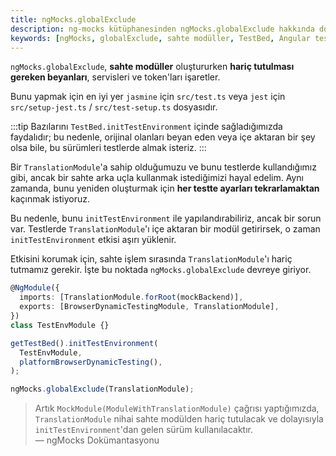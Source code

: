 ```yaml
---
title: ngMocks.globalExclude
description: ng-mocks kütüphanesinden ngMocks.globalExclude hakkında dokümantasyon. Bu içerik, sahte modüller oluştururken hariç tutulması gereken beyanlar, servisler ve token'lar hakkında bilgi sağlar.
keywords: [ngMocks, globalExclude, sahte modüller, TestBed, Angular testleri]
---
```


`ngMocks.globalExclude`, **sahte modüller** oluştururken **hariç tutulması gereken beyanları**, servisleri ve token'ları işaretler.

Bunu yapmak için en iyi yer `jasmine` için `src/test.ts` veya `jest` için `src/setup-jest.ts` / `src/test-setup.ts` dosyasıdır.

:::tip
Bazılarını `TestBed.initTestEnvironment` içinde sağladığımızda faydalıdır; bu nedenle, orijinal olanları beyan eden veya içe aktaran bir şey olsa bile, bu sürümleri testlerde almak isteriz.
:::

Bir `TranslationModule`'a sahip olduğumuzu ve bunu testlerde kullandığımız gibi, ancak bir sahte arka uçla kullanmak istediğimizi hayal edelim. Aynı zamanda, bunu yeniden oluşturmak için **her testte ayarları tekrarlamaktan** kaçınmak istiyoruz.

Bu nedenle, bunu `initTestEnvironment` ile yapılandırabiliriz, ancak bir sorun var. Testlerde `TranslationModule`'ı içe aktaran bir modül getirirsek, o zaman `initTestEnvironment` etkisi aşırı yüklenir.

Etkisini korumak için, sahte işlem sırasında `TranslationModule`'ı hariç tutmamız gerekir. İşte bu noktada `ngMocks.globalExclude` devreye giriyor.

```ts title="src/test.ts"
@NgModule({
  imports: [TranslationModule.forRoot(mockBackend)],
  exports: [BrowserDynamicTestingModule, TranslationModule],
})
class TestEnvModule {}

getTestBed().initTestEnvironment(
  TestEnvModule,
  platformBrowserDynamicTesting(),
);

ngMocks.globalExclude(TranslationModule);
```

> Artık `MockModule(ModuleWithTranslationModule)` çağrısı yaptığımızda, `TranslationModule` nihai sahte modülden hariç tutulacak ve dolayısıyla `initTestEnvironment`'dan gelen sürüm kullanılacaktır.  
> — ngMocks Dokümantasyonu